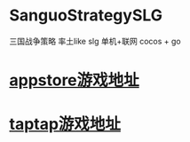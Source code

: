 # SanguoStrategySLG
三国战争策略 率土like slg 单机+联网 cocos + go
# [appstore游戏地址](https://apps.apple.com/cn/app/%E4%B8%89%E5%9B%BD%E6%88%98%E4%BA%89%E7%AD%96%E7%95%A5slg/id6741073714) 
# [taptap游戏地址](https://www.taptap.cn/app/725796) 


